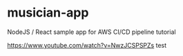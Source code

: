 # musician-app
NodeJS / React sample app for AWS CI/CD pipeline tutorial

https://www.youtube.com/watch?v=NwzJCSPSPZs
test
